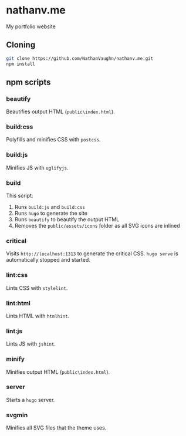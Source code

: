 # nathanv.me

My portfolio website

## Cloning

```bash
git clone https://github.com/NathanVaughn/nathanv.me.git
npm install
```

## npm scripts

### beautify

Beautifies output HTML (`public\index.html`).

### build:css

Polyfills and minifies CSS with `postcss`.

### build:js

Minifies JS with `uglifyjs`.

### build

This script:

1. Runs `build:js` and `build:css`
2. Runs `hugo` to generate the site
3. Runs `beautify` to beautify the output HTML
4. Removes the `public/assets/icons` folder as all SVG icons are inlined

### critical

Visits `http://localhost:1313` to generate the critical CSS. `hugo serve` is automatically stopped and started.

### lint:css

Lints CSS with `stylelint`.

### lint:html

Lints HTML with `htmlhint`.

### lint:js

Lints JS with `jshint`.

### minify

Minifies output HTML (`public\index.html`).

### server

Starts a `hugo` server.

### svgmin

Minifies all SVG files that the theme uses.
